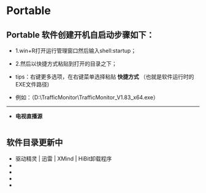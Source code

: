 # Portable

## Portable 软件创建开机自启动步骤如下：

- 1.win+R打开运行管理窗口然后输入shell:startup；

- 2.然后以快捷方式粘贴到打开的目录之下；

- tips：右键更多选项，在右键菜单选择粘贴 **快捷方式** （也就是软件运行时的EXE文件路径)
- 例如：（D:\TrafficMonitor\TrafficMonitor_V1.83_x64.exe）
---
- **电视直播源**
```

```
## 软件目录更新中
- 驱动精灵 | 迅雷 | XMind | HiBit卸载程序
- 
- 
- 
- 

